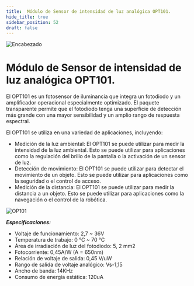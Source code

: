 ```yaml
---
title:  Módulo de Sensor de intensidad de luz analógica OPT101.
hide_title: true
sidebar_position: 52
draft: false
---
```

![Encabezado](https://firebasestorage.googleapis.com/v0/b/modulo-b3e1a.appspot.com/o/General%2Fimagenes%2Flogo%20sena%202.png?alt=media&token=f8400ade-f50e-4175-8ff1-d69a8bc9a180&_gl=1*1b8f15f*_ga*MTE3MTQwMjUxOS4xNjk2MjYzMDI3*_ga_CW55HF8NVT*MTY5NjI3NDM1NS4yLjEuMTY5NjI3NTE4My4zMS4wLjA.)


# **Módulo de Sensor de intensidad de luz analógica OPT101.**

El OPT101 es un fotosensor de iluminancia que integra un fotodiodo y un amplificador operacional especialmente optimizado. El paquete transparente permite que el fotodiodo tenga una superficie de detección más grande con una mayor sensibilidad y un amplio rango de respuesta espectral.

El OPT101 se utiliza en una variedad de aplicaciones, incluyendo:

- Medición de la luz ambiental: El OPT101 se puede utilizar para medir la intensidad de la luz ambiental. Esto se puede utilizar para aplicaciones como la regulación del brillo de la pantalla o la activación de un sensor de luz.
- Detección de movimiento: El OPT101 se puede utilizar para detectar el movimiento de un objeto. Esto se puede utilizar para aplicaciones como la seguridad o el control de acceso.
- Medición de la distancia: El OPT101 se puede utilizar para medir la distancia a un objeto. Esto se puede utilizar para aplicaciones como la navegación o el control de la robótica.

![OP101](https://firebasestorage.googleapis.com/v0/b/modulo-b3e1a.appspot.com/o/General%2Fimagenes%2FRepositorio%2FOP101.webp?alt=media&token=3a991d06-3d85-43ca-a225-3f837f0f87df)

***Especificaciones:***

- Voltaje de funcionamiento: 2,7 ~ 36V
- Temperatura de trabajo: 0 °C ~ 70 °C
- Área de irradiación de luz del fotodiodo: 5, 2 mm2
- Fotocorriente: 0,45A/W (A = 650nm)
- Relación de voltaje de salida: 0,45 V/uW
- Rango de salida de voltaje analógico: Vs-1,15
- Ancho de banda: 14KHz
- Consumo de energía estática: 120uA
